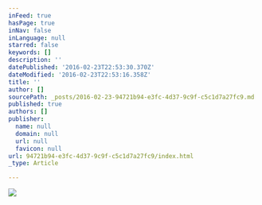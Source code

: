 ```yaml
---
inFeed: true
hasPage: true
inNav: false
inLanguage: null
starred: false
keywords: []
description: ''
datePublished: '2016-02-23T22:53:30.370Z'
dateModified: '2016-02-23T22:53:16.358Z'
title: ''
author: []
sourcePath: _posts/2016-02-23-94721b94-e3fc-4d37-9c9f-c5c1d7a27fc9.md
published: true
authors: []
publisher:
  name: null
  domain: null
  url: null
  favicon: null
url: 94721b94-e3fc-4d37-9c9f-c5c1d7a27fc9/index.html
_type: Article

---
```

![](https://s3-us-west-2.amazonaws.com/the-grid-img/p/d2bd85dd9fe9e8ed3d31bd31c5f4477e52dbac73.jpg)